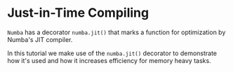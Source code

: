 # Just-in-Time Compiling

`Numba` has a decorator `numba.jit()` that marks a function for optimization by Numba's JIT compiler.

In this tutorial we make use of the `numba.jit()` decorator to demonstrate how it's used and how it increases efficiency for memory heavy tasks.